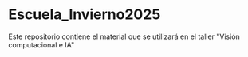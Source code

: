 # Escuela_Invierno2025
Este repositorio contiene el material que se utilizará en el taller "Visión computacional e IA"
